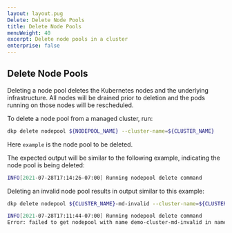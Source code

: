 ```yaml
---
layout: layout.pug
Delete: Delete Node Pools
title: Delete Node Pools
menuWeight: 40
excerpt: Delete node pools in a cluster
enterprise: false
---
```


## Delete Node Pools

Deleting a node pool deletes the Kubernetes nodes and the underlying infrastructure. All nodes will be drained prior to deletion and the pods running on those nodes will be rescheduled.

To delete a node pool from a managed cluster, run:

```sh
dkp delete nodepool ${NODEPOOL_NAME} --cluster-name=${CLUSTER_NAME}
```

Here `example` is the node pool to be deleted.

The expected output will be similar to the following example, indicating the node pool is being deleted:

```sh
INFO[2021-07-28T17:14:26-07:00] Running nodepool delete command               Nodepool=example clusterName=demo-cluster managementClusterKubeconfig= namespace=default src="nodepool/delete.go:80"
```

Deleting an invalid node pool results in output similar to this example:

```sh
dkp delete nodepool ${CLUSTER_NAME}-md-invalid --cluster-name=${CLUSTER_NAME}

INFO[2021-07-28T17:11:44-07:00] Running nodepool delete command               Nodepool=demo-cluster-md-invalid clusterName=demo-cluster managementClusterKubeconfig= namespace=default src="nodepool/delete.go:80"
Error: failed to get nodepool with name demo-cluster-md-invalid in namespace default : failed to get nodepool with name demo-cluster-md-invalid in namespace default : machinedeployments.cluster.x-k8s.io "demo-cluster-md-invalid" not found
```
